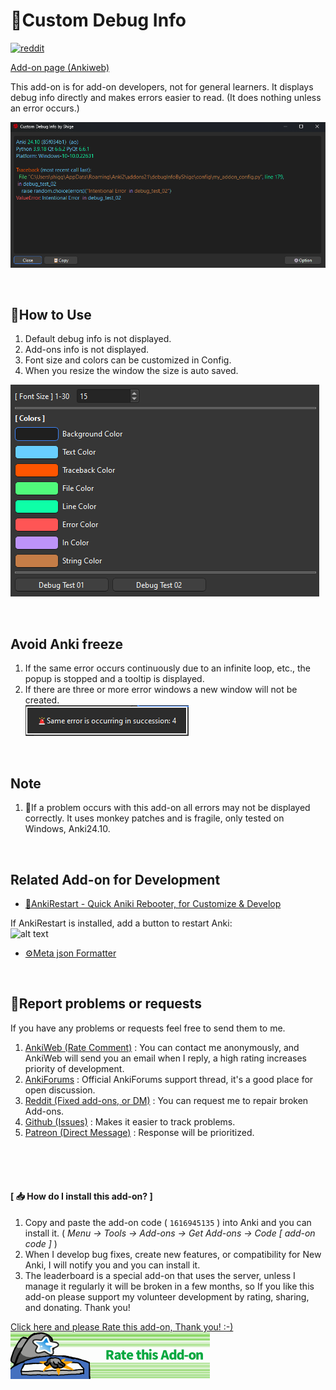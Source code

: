 # 🐞Custom Debug Info

[![reddit](https://github.com/shigeyukey/AnkiRestart/assets/124401518/85368aad-6f50-4335-8858-7a30a66fb065)](https://www.reddit.com/user/Shige-yuki)<br>

[Add-on page (Ankiweb)](https://ankiweb.net/shared/info/1616945135)

This add-on is for add-on developers, not for general learners. It displays debug info directly and makes errors easier to read. (It does nothing unless an error occurs.)

![alt text](images/debugInfo/07.png)

<br>

## 📖How to Use
1. Default debug info is not displayed.
1. Add-ons info is not displayed.
1. Font size and colors can be customized in Config.
1. When you resize the window the size is auto saved.

![alt text](images/debugInfo/05.png)

<br>

## Avoid Anki freeze
1. If the same error occurs continuously due to an infinite loop, etc., the popup is stopped and a tooltip is displayed.
2. If there are three or more error windows a new window will not be created.<br>
![alt text](images/debugInfo/06.png)

<br>

## Note
1. 🚨If a problem occurs with this add-on all errors may not be displayed correctly. It uses monkey patches and is fragile, only tested on Windows, Anki24.10.

<br>

## Related Add-on for Development

* [🔂AnkiRestart - Quick Aniki Rebooter, for Customize & Develop](https://shigeyukey.github.io/shige-addons-wiki/ankirestart.html)

If AnkiRestart is installed, add a button to restart Anki:<br>
![alt text](https://shigeyukey.github.io/shige-addons-wiki/images/debugInfo/08.png)

* [⚙️Meta json Formatter](meta_json_fomatter.md)


<br>


## 🚨Report problems or requests

If you have any problems or requests feel free to send them to me.

  1. <a href="https://ankiweb.net/shared/review/1616945135" target="_blank">AnkiWeb (Rate Comment)</a> : You can contact me anonymously, and AnkiWeb will send you an email when I reply, a high rating increases priority of development.
  2. <a href="https://forums.ankiweb.net/t/addon-support-thread-custom-debug-info-by-shige/51911" target="_blank">AnkiForums</a> : Official AnkiForums support thread, it's a good place for open discussion.
  1. <a href="https://www.reddit.com/r/Anki/comments/1b0eybn/simple_fix_of_broken_addons_for_the_latest_anki/" target="_blank">Reddit (Fixed add-ons, or DM)</a> : You can request me to repair broken Add-ons.
  2. <a href="https://github.com/shigeyukey/Custom-debug-Info/issues" target="_blank">Github (Issues)</a> : Makes it easier to track problems.
  3. <a href="https://www.patreon.com/Shigeyuki" target="_blank">Patreon (Direct Message)</a> : Response will be prioritized.



<br><br><br>


#### \[ 📥 How do I install this add-on? ]
1. Copy and paste the add-on code ( `1616945135` )  into Anki and you can install it. ( *Menu -> Tools -> Add-ons -> Get Add-ons -> Code \[ add-on code ]* )
2. When I develop bug fixes, create new features, or compatibility for New Anki,  I will notify you and you can install it.
3.  The leaderboard is a special add-on that uses the server, unless I manage it regularly it will be broken in a few months, so If you like this add-on please support my volunteer development by rating, sharing, and donating. Thank you! 

[Click here and please Rate this add-on, Thank you! :-) <br>
 ![Please rate this](https://raw.githubusercontent.com/shigeyukey/my_addons/main/media_files/rate_this.gif)](https://ankiweb.net/shared/review/1616945135)